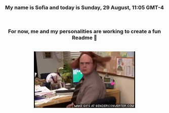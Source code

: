 


<div align="center">
<h3 >My name is Sofia and today is Sunday, 29 August, 11:05 GMT-4</h3><br>
<h3 >For now, me and my personalities are working to create a fun Readme 👋
</h3><br>
<img src='img/dwight.gif' alt='working...'/>
</div>
